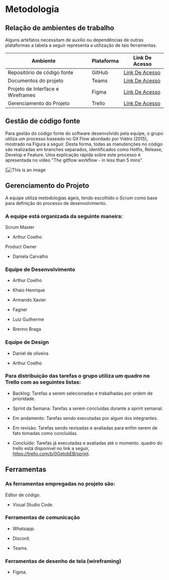 
# Metodologia

## Relação de ambientes de trabalho 
Alguns artefatos necessitam de auxílio ou dependências de outras plataformas a tabela a seguir representa a utilização de tais ferramentas. 

| Ambiente⠀⠀| Plataforma  | Link De Acesso |
|------|-----------------------------------------|----|
|Repositório de código fonte |GitHub |[Link De Acesso](https://github.com/ICEI-PUC-Minas-PMV-ADS/pmv-ads-2022-2-e2-proj-int-t8-lista-de-tarefas-com-foco-em-tdah )
|Documentos do projeto  |Teams  |[Link De Acesso](https://teams.microsoft.com/_#/school/FileBrowserTabApp/T8%20-%20Grupo%2005?threadId=19:e3a210fbc64142639f5d0421acd08197@thread.tacv2&ctx=channel )
|Projeto de Interface e  Wireframes   |Figma  |[Link De Acesso](https://www.figma.com/proto/rA04tAV4z4qOTfMCyPVoNd/TDHA?node-id=1%3A90&scaling=contain&page-id=0%3A1&starting-point-node-id=1%3A90  )
|Gerenciamento do Projeto   |Trello  |[Link De Acesso](https://trello.com/invite/b/0GetobEB/e4380521f73703045cc00099f95e2f61/sprint)|



## Gestão de código fonte 

Para gestão do código fonte do software desenvolvido pela equipe, o grupo utiliza um processo baseado no Git Flow abordado por Vietro (2015), mostrado na Figura a seguir. Desta forma, todas as manutenções no código são realizadas em branches separados, identificados como Hotfix, Release, Develop e Feature. Uma explicação rápida sobre este processo é apresentada no vídeo "The gitflow workflow - in less than 5 mins". 

[![This is an image](https://codigomaromba.files.wordpress.com/2019/01/gitflow-1.png)




## Gerenciamento do Projeto
A equipe utiliza metodologias ágeis, tendo escolhido o Scrum como base para definição do processo de desenvolvimento. 

### A equipe está organizada da seguinte maneira: 

 Scrum Master
 
 - Arthur Coelho 

 Product Owner
 - Daniela Carvalho 

 ### Equipe de Desenvolvimento 

- Arthur Coelho 

- Khaio Henrique 

- Armando Xavier 

- Fagner 

- Luiz Guilherme 

- Brenno Braga 

###  Equipe de Design 

- Daniel de oliveira 

- Arthur Coelho 


### Para distribuição das tarefas o grupo utiliza um quadro no Trello com as seguintes listas: 

- Backlog: Tarefas a serem selecionadas e trabalhadas por ordem de prioridade. 

- Sprint da Semana: Tarefas a serem concluídas durante a sprint semanal. 

- Em andamento: Tarefas sendo executadas por algum dos integrantes. 

- Em revisão: Tarefas sendo revisadas e avaliadas para enfim serem de fato tomadas como concluídas. 

- Concluído: Tarefas já executadas e avaliadas até o momento. 
 quadro do trello está disponível no link a seguir, https://trello.com/b/0GetobEB/sprint.  

## Ferramentas 

### As ferramentas empregadas no projeto são: 

Editor de código. 

- Visual Studio Code. 

### Ferramentas de comunicação 

- Whatsapp. 

- Discord. 

- Teams. 

### Ferramentas de desenho de tela (wireframing) 

- Figma. 
